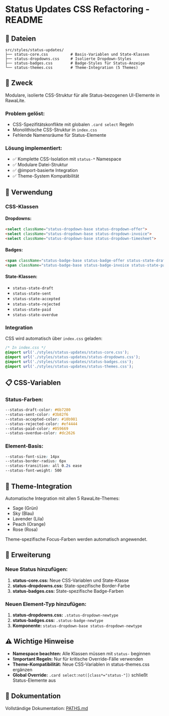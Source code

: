 # Status Updates CSS Refactoring - README

## 📁 Dateien

```
src/styles/status-updates/
├── status-core.css          # Basis-Variablen und State-Klassen
├── status-dropdowns.css     # Isolierte Dropdown-Styles 
├── status-badges.css        # Badge-Styles für Status-Anzeige
└── status-themes.css        # Theme-Integration (5 Themes)
```

## 🎯 Zweck

Modulare, isolierte CSS-Struktur für alle Status-bezogenen UI-Elemente in RawaLite.

### Problem gelöst:
- CSS-Spezifitätskonflikte mit globalen `.card select` Regeln
- Monolithische CSS-Struktur in `index.css`
- Fehlende Namensräume für Status-Elemente

### Lösung implementiert:
- ✅ Komplette CSS-Isolation mit `status-*` Namespace
- ✅ Modulare Datei-Struktur
- ✅ @import-basierte Integration
- ✅ Theme-System Kompatibilität

## 🔧 Verwendung

### CSS-Klassen

#### Dropdowns:
```html
<select className="status-dropdown-base status-dropdown-offer">
<select className="status-dropdown-base status-dropdown-invoice">
<select className="status-dropdown-base status-dropdown-timesheet">
```

#### Badges:
```html
<span className="status-badge-base status-badge-offer status-state-draft">
<span className="status-badge-base status-badge-invoice status-state-paid">
```

#### State-Klassen:
- `status-state-draft`
- `status-state-sent` 
- `status-state-accepted`
- `status-state-rejected`
- `status-state-paid`
- `status-state-overdue`

### Integration

CSS wird automatisch über `index.css` geladen:

```css
/* In index.css */
@import url('./styles/status-updates/status-core.css');
@import url('./styles/status-updates/status-dropdowns.css');
@import url('./styles/status-updates/status-badges.css');
@import url('./styles/status-updates/status-themes.css');
```

## 📋 CSS-Variablen

### Status-Farben:
```css
--status-draft-color: #6b7280
--status-sent-color: #3b82f6
--status-accepted-color: #10b981
--status-rejected-color: #ef4444
--status-paid-color: #059669
--status-overdue-color: #dc2626
```

### Element-Basis:
```css
--status-font-size: 14px
--status-border-radius: 6px
--status-transition: all 0.2s ease
--status-font-weight: 500
```

## 🎨 Theme-Integration

Automatische Integration mit allen 5 RawaLite-Themes:
- Sage (Grün)
- Sky (Blau) 
- Lavender (Lila)
- Peach (Orange)
- Rose (Rosa)

Theme-spezifische Focus-Farben werden automatisch angewendet.

## 🔧 Erweiterung

### Neue Status hinzufügen:

1. **status-core.css:** Neue CSS-Variablen und State-Klasse
2. **status-dropdowns.css:** State-spezifische Border-Farbe
3. **status-badges.css:** State-spezifische Badge-Farben

### Neuen Element-Typ hinzufügen:

1. **status-dropdowns.css:** `.status-dropdown-newtype`
2. **status-badges.css:** `.status-badge-newtype`
3. **Komponente:** `status-dropdown-base status-dropdown-newtype`

## ⚠️ Wichtige Hinweise

- **Namespace beachten:** Alle Klassen müssen mit `status-` beginnen
- **!important Regeln:** Nur für kritische Override-Fälle verwenden
- **Theme-Kompatibilität:** Neue CSS-Variablen in status-themes.css ergänzen
- **Global Override:** `.card select:not([class*="status-"])` schließt Status-Elemente aus

## 📖 Dokumentation

Vollständige Dokumentation: [PATHS.md](../../../docs/PATHS.md#STATUS_DROPDOWN_COMPLETE_FIX)